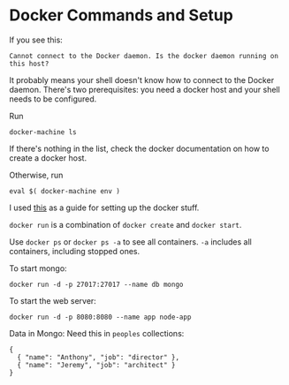 Docker Commands and Setup
=====

If you see this:
```
Cannot connect to the Docker daemon. Is the docker daemon running on this host?
```

It probably means your shell doesn't know how to connect to the Docker daemon.
There's two prerequisites: you need a docker host and your shell needs to be
configured.

Run
```
docker-machine ls
```
If there's nothing in the list, check the docker documentation on how to create
a docker host.

Otherwise, run
```
eval $( docker-machine env )
```

I used [this](http://www.dwmkerr.com/learn-docker-by-building-a-microservice/)
as a guide for setting up the docker stuff.

`docker run` is a combination of `docker create` and `docker start`.

Use `docker ps` or `docker ps -a` to see all containers. `-a` includes all
containers, including stopped ones.

To start mongo:
```
docker run -d -p 27017:27017 --name db mongo
```

To start the web server:
```
docker run -d -p 8080:8080 --name app node-app
```

Data in Mongo:
  Need this in `peoples` collections:
```
{
  { "name": "Anthony", "job": "director" },
  { "name": "Jeremy", "job": "architect" }
}
```
